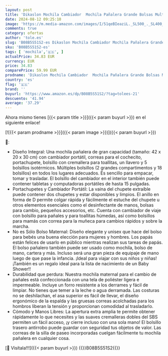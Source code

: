 ```yaml
---
layout: post
title: 'Dikaslon Mochila Cambiador  Mochila Pañalera Grande Bolsas Multifuncionales para Bebés con Cambiador Portátil  Portachupete y Correas para el Cochecito  para Mamá y Papá  Gris Oscuro '
date: 2024-08-12 09:25:10
image: 'https://m.media-amazon.com/images/I/51qeBIeaziL._SL500_._SL400_.jpg'
comments: true
category: ofertas
author: 'tole.es'
slug: 'B08B5S51S2-es Dikaslon Mochila Cambiador Mochila Pañalera Grande Bolsas...'
sku: 'B08B5S51S2-es'
tags: [ 'mochila','🇪🇸', ]
actualPrice: 34.83 EUR
currency: EUR
price: 34.83
comparePrice: 59.99 EUR
prodname: 'Dikaslon Mochila Cambiador  Mochila Pañalera Grande Bolsas Multifuncionales para Bebés con Cambiador Portátil  Portachupete y Correas para el Cochecito  para Mamá y Papá  Gris Oscuro '
country: 'es'
flag: '🇪🇸'
brand: ''
buyurl: 'https://www.amazon.es/dp/B08B5S51S2/?tag=tolees-21'
descuento: '41.94'
average: '37.29'
---
```


Ahora mismo tienes [{{< param title >}}]({{< param buyurl >}}) en el siguiente enlace!

[![{{< param prodname >}}]({{< param image >}})]({{< param buyurl >}})

🔎:

- Diseño Integral: Una mochila pañalera de gran capacidad (tamaño: 42 x 20 x 30 cm) con cambiador portátil, correas para el cochecito, portachupete, bolsillo con cremallera para toallitas, un llavero y 5 bolsillos isotérmicos. Múltiples bolsillos (2 grandes compartimentos y 18 bolsillos) en todos los lugares adecuados. Es sencillo para empacar, tomar y trasladar. El bolsillo del cambiador en el interior también puede contener tabletas y computadoras portátiles de hasta 15 pulgadas.
- Portachupetes y Cambiador Portátil: La vaina del chupete extraíble puede contener dos chupetes y estar disponibles y limpios. El anillo en forma de D permite colgar rápida y fácilmente el estuche del chupete u otros elementos esenciales como el desinfectante de manos, bolsas para cambio, pequeños accesorios, etc. Cuenta con cambiador de viaje con bolsillo para pañales y para toallitas húmedas, así como bolsillos para mamás con correa para la muñeca para cambios rápidos y sobre la marcha.
- No es Sólo Bolso Maternal: Diseño elegante y unisex que hace del bolso para bebés una buena elección para mujeres y hombres. Los papás están felices de usarlo en público mientras realizan sus tareas de papás. El bolso pañalero también puede ser usado como mochila, bolso de mano, cartera y más. Incluso será una gran pieza de equipaje de mano luego de que pase la infancia. ¡Ideal para viajar con sus niños y niñas! ¡También es un regalo ideal para la lista de nacimiento de un Baby Shower!!
- Durabilidad que perdura: Nuestra mochila maternal para el cambio de pañales está confeccionada con una tela de poliéster ligera e impermeable. Incluye un forro resistente a los derrames y fácil de limpiar. No tienes que temer a la leche o agua derramada. Las costuras no se deshilachan, el asa superior es fácil de llevar, el diseño ergonómico de la espalda y las gruesas correas acolchadas para los hombros liberan la tensión y proporcionan comodidad al trasladarlo.
- Cómodo y Manos Libres: La apertura extra amplia te permite obtener rápidamente lo que necesites y las suaves cremalleras dobles del SBS permiten un fácil acceso, ¡y cierre incluso con una sola mano! El bolsillo trasero antirrobo puede guardar con seguridad tus objetos de valor. Las correas de la silla de paseo incorporadas cuelgan fácilmente tu mochila pañalera en cualquier cosa.

[🛒 Visítala!!!]({{< param buyurl >}})
{{<world>}}B08B5S51S2{{</world>}}
